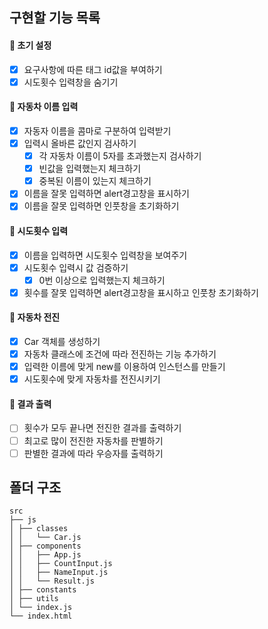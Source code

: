 ## 구현할 기능 목록

#### 📌 초기 설정

- [x] 요구사항에 따른 태그 id값을 부여하기
- [x] 시도횟수 입력창을 숨기기

#### 📌 자동차 이름 입력

- [x] 자동자 이름을 콤마로 구분하여 입력받기
- [x] 입력시 올바른 값인지 검사하기
  - [x] 각 자동차 이름이 5자를 초과했는지 검사하기
  - [x] 빈값을 입력했는지 체크하기
  - [x] 중복된 이름이 있는지 체크하기
- [x] 이름을 잘못 입력하면 alert경고창을 표시하기
- [x] 이름을 잘못 입력하면 인풋창을 초기화하기

#### 📌 시도횟수 입력

- [x] 이름을 입력하면 시도횟수 입력창을 보여주기
- [x] 시도횟수 입력시 값 검증하기
  - [x] 0번 이상으로 입력했는지 체크하기
- [x] 횟수를 잘못 입력하면 alert경고창을 표시하고 인풋창 초기화하기

#### 📌 자동차 전진

- [x] Car 객체를 생성하기
- [x] 자동차 클래스에 조건에 따라 전진하는 기능 추가하기
- [x] 입력한 이름에 맞게 new를 이용하여 인스턴스를 만들기
- [x] 시도횟수에 맞게 자동차를 전진시키기

#### 📌 결과 출력

- [ ] 횟수가 모두 끝나면 전진한 결과를 출력하기
- [ ] 최고로 많이 전진한 자동차를 판별하기
- [ ] 판별한 결과에 따라 우승자를 출력하기

## 폴더 구조

```
src
├── js
│ ├── classes
│ │   └── Car.js
│ ├── components
│ │   ├── App.js
│ │   ├── CountInput.js
│ │   ├── NameInput.js
│ │   └── Result.js
│ ├── constants
│ ├── utils
│ └── index.js
└── index.html
```
